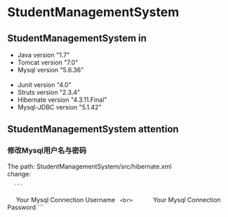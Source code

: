 # StudentManagementSystem
## StudentManagementSystem in
   * Java version "1.7" <br>
   * Tomcat version "7.0" <br>
   * Mysql version "5.6.36" <br><br>
   * Junit version "4.0" <br>
   * Struts version "2.3.4" <br>
   * Hibernate version "4.3.11.Final" <br>
   * Mysql-JDBC version "5.1.42" <br>
## StudentManagementSystem attention
### 修改Mysql用户名与密码
The path: StudentManagementSystem/src/hibernate.xml <br>
change: 

      
      ```
      <property name="connection.username">Your Mysql Connection Username</property>
      ```
      <br>
      ```
      <property name="connection.password">Your Mysql Connection Password</property>
      ```

      
